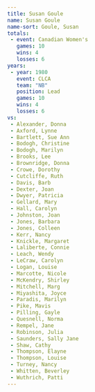 ```yaml
---
title: Susan Goule
name: Susan Goule
name-sort: Goule, Susan
totals:
 - event: Canadian Women's
   games: 10
   wins: 4
   losses: 6
years:
 - year: 1980
   event: CLCA
   team: "NB"
   position: Lead
   games: 10
   wins: 4
   losses: 6
vs:
 - Alexander, Donna
 - Axford, Lynne
 - Bartlett, Sue Ann
 - Bodogh, Christine
 - Bodogh, Marilyn
 - Brooks, Lee
 - Brownridge, Donna
 - Crowe, Dorothy
 - Cutcliffe, Ruth
 - Davis, Barb
 - Dexter, Joan
 - Dwyer, Patricia
 - Gellard, Mary
 - Hall, Carolyn
 - Johnston, Joan
 - Jones, Barbara
 - Jones, Colleen
 - Kerr, Nancy
 - Knickle, Margaret
 - Laliberte, Connie
 - Leach, Wendy
 - LeCraw, Carolyn
 - Logan, Louise
 - Marcotte, Nicole
 - McKendry, Shirley
 - Mitchell, Marg
 - Miyashita, Joyce
 - Paradis, Marilyn
 - Pike, Mavis
 - Pilling, Gayle
 - Quesnell, Norma
 - Rempel, Jane
 - Robinson, Julia
 - Saunders, Sally Jane
 - Shaw, Cathy
 - Thompson, Elayne
 - Thompson, Louise
 - Turney, Nancy
 - Whitten, Beverley
 - Wuthrich, Patti
---
```

